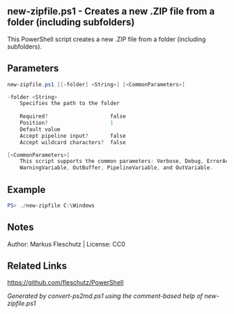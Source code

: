 ## new-zipfile.ps1 - Creates a new .ZIP file from a folder (including subfolders)

This PowerShell script creates a new .ZIP file from a folder (including subfolders).

## Parameters
```powershell
new-zipfile.ps1 [[-folder] <String>] [<CommonParameters>]

-folder <String>
    Specifies the path to the folder
    
    Required?                    false
    Position?                    1
    Default value                
    Accept pipeline input?       false
    Accept wildcard characters?  false

[<CommonParameters>]
    This script supports the common parameters: Verbose, Debug, ErrorAction, ErrorVariable, WarningAction, 
    WarningVariable, OutBuffer, PipelineVariable, and OutVariable.
```

## Example
```powershell
PS> ./new-zipfile C:\Windows

```

## Notes
Author: Markus Fleschutz | License: CC0

## Related Links
https://github.com/fleschutz/PowerShell

*Generated by convert-ps2md.ps1 using the comment-based help of new-zipfile.ps1*
